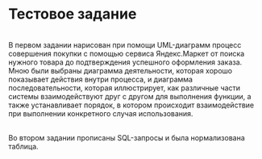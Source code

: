 # Тестовое задание
<br>В первом задании нарисован при помощи UML-диаграмм процесс совершения покупки с помощью сервиса Яндекс.Маркет от поиска нужного товара до подтверждения
успешного оформления заказа. Мною были выбраны диаграмма деятельности, которая хорошо показывает действия внутри процесса, и диаграмма последовательности, которая иллюстрирует, как различные части системы взаимодействуют друг с другом для выполнения функции, а также устанавливает порядок, в котором происходит взаимодействие при выполнении конкретного случая использования.</br>

<br>Во втором задании прописаны SQL-запросы и была нормализована таблица.</br>

